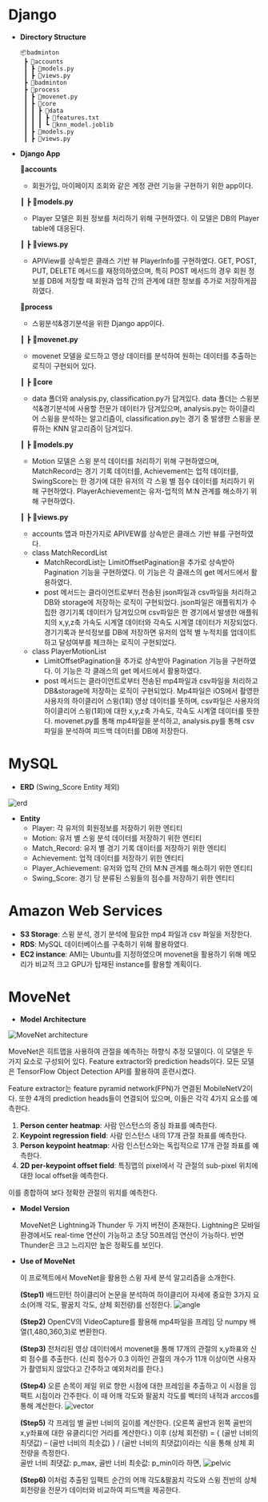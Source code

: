 # Django



- **Directory Structure**

  ```
  📦badminton
   ┣ 📂accounts
   ┃ ┣ 📜models.py
   ┃ ┣ 📜views.py
   ┣ 📂badminton
   ┣ 📂process
   ┃ ┣ 📜movenet.py
   ┃ ┣ 📂core
   ┃ ┃ ┣ 📂data
   ┃ ┃ ┃ ┣ 📜features.txt
   ┃ ┃ ┃ ┗ 📜knn_model.joblib
   ┃ ┣ 📜models.py
   ┃ ┣ 📜views.py
  ```



- **Django App**



  📂**accounts**

  - 회원가입, 마이페이지 조회와 같은 계정 관련 기능을 구현하기 위한 app이다.

  ┃ ┣  📜**models.py**

  - Player 모델은 회원 정보를 처리하기 위해 구현하였다. 이 모델은 DB의 Player table에 대응된다.

  ┃ ┣ 📜**views.py**

  - APIView를 상속받은 클래스 기반 뷰 PlayerInfo를 구현하였다. GET, POST, PUT, DELETE 메서드를 재정의하였으며, 특히 POST 메서드의 경우 회원 정보를 DB에 저장할 때 회원과 업적 간의 관계에 대한 정보를 추가로 저장하게끔 하였다.



  📂**process**

  - 스윙분석&경기분석을 위한 Django app이다.

   ┃ ┣ 📜**movenet.py**

  - movenet 모델을 로드하고 영상 데이터를 분석하여 원하는 데이터를 추출하는 로직이 구현되어 있다.

   ┃ ┣ 📂**core**

  - data 폴더와 analysis.py, classification.py가 담겨있다. data 폴더는 스윙분석&경기분석에 사용할 전문가 데이터가 담겨있으며, analysis.py는 하이클리어 스윙을 분석하는 알고리즘이, classification.py는 경기 중 발생한 스윙을 분류하는 KNN 알고리즘이 담겨있다.

   ┃ ┣ 📜**models.py**

  - Motion 모델은 스윙 분석 데이터를 처리하기 위해 구현하였으며, MatchRecord는 경기 기록 데이터를, Achievement는 업적 데이터를, SwingScore는 한 경기에 대한 유저의 각 스윙 별 점수 데이터를 처리하기 위해 구현하였다. PlayerAchievement는 유저-업적의 M:N 관계를 해소하기 위해 구현하였다.

   ┃ ┣ 📜**views.py**

  - accounts 앱과 마찬가지로 APIVEW를 상속받은 클래스 기반 뷰를 구현하였다. 
  - class MatchRecordList
    - MatchRecordList는 LimitOffsetPagination을 추가로 상속받아 Pagination 기능을 구현하였다. 이 기능은 각 클래스의 get 메서드에서 활용하였다.
    - post 메서드는 클라이언트로부터 전송된 json파일과 csv파일을 처리하고 DB와 storage에 저장하는 로직이 구현되었다. json파일은 애플워치가 수집한 경기기록 데이터가 담겨있으며 csv파일은 한 경기에서 발생한 애플워치의 x,y,z축 가속도 시계열 데이터와 각속도 시계열 데이터가 저장되었다. 경기기록과 분석정보를 DB에 저장하면 유저의 업적 별 누적치를 업데이트하고 달성여부를 체크하는 로직이 구현되었다.
  - class PlayerMotionList
    - LimitOffsetPagination을 추가로 상속받아 Pagination 기능을 구현하였다. 이 기능은 각 클래스의 get 메서드에서 활용하였다.
    - post 메서드는 클라이언트로부터 전송된 mp4파일과 csv파일을 처리하고 DB&storage에 저장하는 로직이 구현되었다. Mp4파일은 iOS에서 촬영한 사용자의 하이클리어 스윙(1회) 영상 데이터를 뜻하며, csv파일은 사용자의 하이클리어 스윙(1회)에 대한 x,y,z축 가속도, 각속도 시계열 데이터를 뜻한다. movenet.py를 통해 mp4파일을 분석하고, analysis.py를 통해 csv파일을 분석하여 피드백 데이터를 DB에 저장한다.



# MySQL



- **ERD** (Swing_Score Entity 제외)

![erd](https://github.com/straipe/cokcok/assets/43769778/0c8af767-3a77-43f3-8462-4c5a9983d05e)


- **Entity**
  - Player: 각 유저의 회원정보를 저장하기 위한 엔티티
  - Motion: 유저 별 스윙 분석 데이터를 저장하기 위한 엔티티
  - Match_Record: 유저 별 경기 기록 데이터를 저장하기 위한 엔티티
  - Achievement: 업적 데이터를 저장하기 위한 엔티티
  - Player_Achievement: 유저와 업적 간의 M:N 관계를 해소하기 위한 엔티티
  - Swing_Score: 경기 당 분류된 스윙들의 점수를 저장하기 위한 엔티티



# Amazon Web Services



- **S3 Storage**: 스윙 분석, 경기 분석에 필요한 mp4 파일과 csv 파일을 저장한다.
- **RDS**: MySQL 데이터베이스를 구축하기 위해 활용하였다.
- **EC2 instance**: AMI는 Ubuntu를 지정하였으며 movenet을 활용하기 위해 메모리가 비교적 크고 GPU가
  탑재된 instance를 활용할 계획이다.



# MoveNet



- **Model Architecture**

![MoveNet architecture](https://1.bp.blogspot.com/-GvLNT9SFGJ8/YJ7qxvGTsDI/AAAAAAAAENE/J-nRn34k48UbDpMhPvjX1RG66WX1IsppwCLcBGAsYHQ/s0/MoveNetArchitecture%2B%25281%2529.png)

  MoveNet은 히트맵을 사용하여 관절을 예측하는 하향식 추정 모델이다.  이 모델은 두 가지 요소로 구성되어 있다. Feature extractor와 prediction heads이다. 모든 모델은 TensorFlow Object Detection API를 활용하여 훈련시켰다. 

  Feature extractor는 feature pyramid network(FPN)가 연결된 MobileNetV2이다. 또한 4개의 prediction heads들이 연결되어 있으며, 이들은 각각 4가지 요소를 예측한다.

1. **Person center heatmap**: 사람 인스턴스의 중심 좌표를 예측한다.
2. **Keypoint regression field**: 사람 인스턴스 내의 17개 관절 좌표를 예측한다.
3. **Person keypoint heatmap**: 사람 인스턴스와는 독립적으로 17개 관절 좌표를 예측한다.
4. **2D per-keypoint offset field**: 특징맵의 pixel에서 각 관절의 sub-pixel 위치에 대한 local offset을 예측한다.

이를 종합하여 보다 정확한 관절의 위치를 예측한다.


- **Model Version**

  MoveNet은 Lightning과 Thunder 두 가지 버전이 존재한다. Lightning은 모바일 환경에서도 real-time 연산이 가능하고 초당 50프레임 연산이 가능하다. 반면 Thunder은 크고 느리지만 높은 정확도를 보인다. 

- **Use of MoveNet**

  이 프로젝트에서 MoveNet을 활용한 스윙 자세 분석 알고리즘을 소개한다.

  **(Step1)** 배드민턴 하이클리어 논문을 분석하여 하이클리어 자세에 중요한 3가지 요소(어깨 각도, 팔꿈치 각도, 상체 회전량)를 선정한다.
  ![angle](https://github.com/straipe/cokcok/assets/43769778/0994024f-44be-44e7-ba85-437923df5f9f)

  **(Step2)** OpenCV의 VideoCapture를 활용해 mp4파일을 프레임 당 numpy 배열(1,480,360,3)로 변환한다.

  **(Step3)** 전처리된 영상 데이터에서 movenet을 통해 17개의 관절의 x,y좌표와 신뢰 점수를 추출한다. (신뢰 점수가 0.3 이하인 관절의 개수가 11개 이상이면 사용자가 촬영되지 않았다고 간주하고 예외처리를 한다.)

  **(Step4)** 오른 손목이 제일 위로 향한 시점에 대한 프레임을 추출하고 이 시점을 임팩트 시점이라 간주한다. 이 때 어깨 각도와 팔꿈치 각도를 벡터의 내적과 arccos를 통해 계산한다.
![vector](https://github.com/straipe/cokcok/assets/43769778/1c299018-01a4-46a4-92cb-2b78f491d827)

  **(Step5)** 각 프레임 별 골반 너비의 길이를 계산한다. (오른쪽 골반과 왼쪽 골반의 x,y좌표에 대한 유클리디안 거리를 계산한다.) 이후 (상체 회전량) = { (골반 너비의 최댓값) – (골반 너비의 최솟값) } / (골반 너비의 최댓값)이라는 식을 통해 상체 회전량을 측정한다.  
  골반 너비 최댓값: p_max, 골반 너비 최솟값: p_min이라 하면,
![pelvic](https://github.com/straipe/cokcok/assets/43769778/388542f2-85cb-4c0a-a6dd-c3236dd06a21)
  
  **(Step6)** 이처럼 추출된 임팩트 순간의 어깨 각도&팔꿈치 각도와 스윙 전반의 상체 회전량을 전문가 데이터와 비교하여 피드백을 제공한다.
